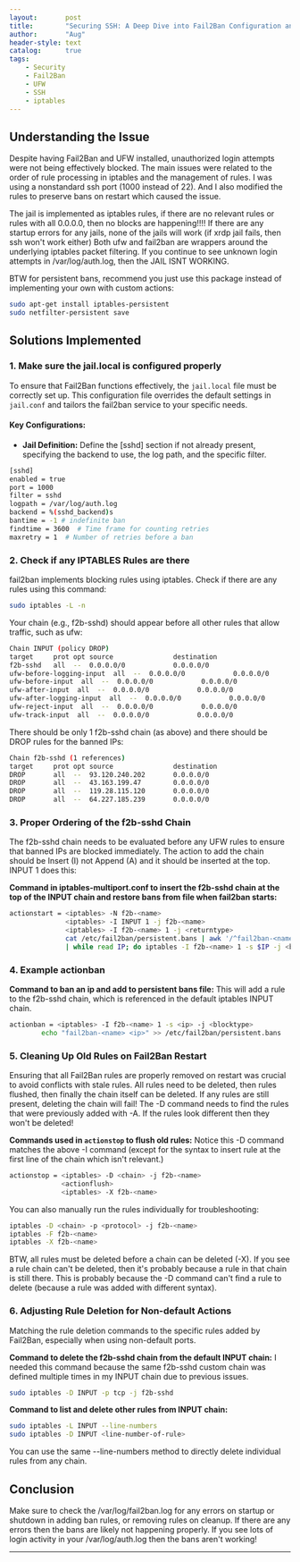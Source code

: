 ```yaml
---
layout:       post
title:        "Securing SSH: A Deep Dive into Fail2Ban Configuration and Rule Management"
author:       "Aug"
header-style: text
catalog:      true
tags:
    - Security
    - Fail2Ban
    - UFW
    - SSH
    - iptables
---
```


## Understanding the Issue
Despite having Fail2Ban and UFW installed, unauthorized login attempts were not being effectively blocked. The main issues were related to the order of rule processing in iptables and the management of rules.  I was using a nonstandard ssh port (1000 instead of 22).  And I also modified the rules to preserve bans on restart which caused the issue.


The jail is implemented as iptables rules, if there are no relevant rules or rules with all 0.0.0.0, then no blocks are happening!!!!
If there are any startup errors for any jails, none of the jails will work (if xrdp jail fails, then ssh won't work either)
Both ufw and fail2ban are wrappers around the underlying iptables packet filtering.
If you continue to see unknown login attempts in /var/log/auth.log, then the JAIL ISNT WORKING.

BTW for persistent bans, recommend you just use this package instead of implementing your own with custom actions:

```bash
sudo apt-get install iptables-persistent
sudo netfilter-persistent save
```

## Solutions Implemented

### 1. Make sure the jail.local is configured properly
To ensure that Fail2Ban functions effectively, the `jail.local` file must be correctly set up. This configuration file overrides the default settings in `jail.conf` and tailors the fail2ban service to your specific needs.

#### Key Configurations:

- **Jail Definition:** Define the [sshd] section if not already present, specifying the backend to use, the log path, and the specific filter.

```bash
[sshd]
enabled = true
port = 1000
filter = sshd
logpath = /var/log/auth.log
backend = %(sshd_backend)s
bantime = -1 # indefinite ban
findtime = 3600  # Time frame for counting retries
maxretry = 1  # Number of retries before a ban
```

### 2. Check if any IPTABLES Rules are there
fail2ban implements blocking rules using iptables.  Check if there are any rules using this command:
```bash
sudo iptables -L -n
```
Your chain (e.g., f2b-sshd) should appear before all other rules that allow traffic, such as ufw:

```bash
Chain INPUT (policy DROP)
target     prot opt source               destination         
f2b-sshd   all  --  0.0.0.0/0            0.0.0.0/0           
ufw-before-logging-input  all  --  0.0.0.0/0            0.0.0.0/0           
ufw-before-input  all  --  0.0.0.0/0            0.0.0.0/0           
ufw-after-input  all  --  0.0.0.0/0            0.0.0.0/0           
ufw-after-logging-input  all  --  0.0.0.0/0            0.0.0.0/0           
ufw-reject-input  all  --  0.0.0.0/0            0.0.0.0/0           
ufw-track-input  all  --  0.0.0.0/0            0.0.0.0/0     
```

There should be only 1 f2b-sshd chain (as above) and there should be DROP rules for the banned IPs:

```bash
Chain f2b-sshd (1 references)
target     prot opt source               destination         
DROP       all  --  93.120.240.202       0.0.0.0/0           
DROP       all  --  43.163.199.47        0.0.0.0/0           
DROP       all  --  119.28.115.120       0.0.0.0/0           
DROP       all  --  64.227.185.239       0.0.0.0/0    
```

### 3. Proper Ordering of the f2b-sshd Chain
The f2b-sshd chain needs to be evaluated before any UFW rules to ensure that banned IPs are blocked immediately.
The action to add the chain should be Insert (I) not Append (A) and it should be inserted at the top.  INPUT 1 does this:

**Command in iptables-multiport.conf to insert the f2b-sshd chain at the top of the INPUT chain and restore bans from file when fail2ban starts:**
```bash
actionstart = <iptables> -N f2b-<name>
              <iptables> -I INPUT 1 -j f2b-<name>
              <iptables> -I f2b-<name> 1 -j <returntype>
              cat /etc/fail2ban/persistent.bans | awk '/^fail2ban-<name>/ {print $2}' \
              | while read IP; do iptables -I f2b-<name> 1 -s $IP -j <blocktype>; done

```

### 4. Example actionban 
**Command to ban an ip and add to persistent bans file:**
This will add a rule to the f2b-sshd chain, which is referenced in the default iptables INPUT chain.

```bash
actionban = <iptables> -I f2b-<name> 1 -s <ip> -j <blocktype>
        echo "fail2ban-<name> <ip>" >> /etc/fail2ban/persistent.bans
```

### 5. Cleaning Up Old Rules on Fail2Ban Restart
Ensuring that all Fail2Ban rules are properly removed on restart was crucial to avoid conflicts with stale rules.  All rules need to be deleted, then rules flushed, then finally the chain itself can be deleted.  If any rules are still present, deleting the chain will fail!  The -D command needs to find the rules that were previously added with -A.  If the rules look different then they won't be deleted!

**Commands used in `actionstop` to flush old rules:**
Notice this -D command matches the above -I command (except for the syntax to insert rule at the first line of the chain which isn't relevant.)

```bash
actionstop = <iptables> -D <chain> -j f2b-<name>
             <actionflush>
             <iptables> -X f2b-<name>
```

You can also manually run the rules individually for troubleshooting:
```bash
iptables -D <chain> -p <protocol> -j f2b-<name>
iptables -F f2b-<name>
iptables -X f2b-<name>
```
BTW, all rules must be deleted before a chain can be deleted (-X).  If you see a rule chain can't be deleted, then it's probably because a rule in that chain is still there.  This is probably because the -D command can't find a rule to delete (because a rule was added with different syntax).

### 6. Adjusting Rule Deletion for Non-default Actions
Matching the rule deletion commands to the specific rules added by Fail2Ban, especially when using non-default ports.

**Command to delete the f2b-sshd chain from the default INPUT chain:**
I needed this command because the same f2b-sshd custom chain was defined multiple times in my INPUT chain due to previous issues.

```bash
sudo iptables -D INPUT -p tcp -j f2b-sshd
```

**Command to list and delete other rules from INPUT chain:**
```bash
sudo iptables -L INPUT --line-numbers
sudo iptables -D INPUT <line-number-of-rule>
```

You can use the same --line-numbers method to directly delete individual rules from any chain.

## Conclusion
Make sure to check the /var/log/fail2ban.log for any errors on startup or shutdown in adding ban rules, or removing rules on cleanup.  If there are any errors then the bans are likely not happening properly.  If you see lots of login activity in your /var/log/auth.log then the bans aren't working!


---
